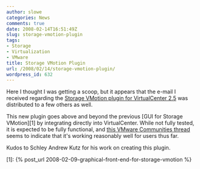 ```yaml
---
author: slowe
categories: News
comments: true
date: 2008-02-14T16:51:49Z
slug: storage-vmotion-plugin
tags:
- Storage
- Virtualization
- VMware
title: Storage VMotion Plugin
url: /2008/02/14/storage-vmotion-plugin/
wordpress_id: 632
---
```


Here I thought I was getting a scoop, but it appears that the e-mail I received regarding the [Storage VMotion plugin for VirtualCenter 2.5](http://www.lostcreations.com/code/wiki/vmware/viplugins/svmotion) was distributed to a few others as well.

This new plugin goes above and beyond the previous [GUI for Storage VMotion][1] by integrating directly into VirtualCenter. While not fully tested, it is expected to be fully functional, and [this VMware Communities thread](http://communities.vmware.com/thread/126141) seems to indicate that it's working reasonably well for users thus far.

Kudos to Schley Andrew Kutz for his work on creating this plugin.

[1]: {% post_url 2008-02-09-graphical-front-end-for-storage-vmotion %}
